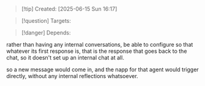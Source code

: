 
>[!tip] Created: [2025-06-15 Sun 16:17]

>[!question] Targets: 

>[!danger] Depends: 

rather than having any internal conversations, be able to configure so that whatever its first response is, that is the response that goes back to the chat, so it doesn't set up an internal chat at all.

so a new message would come in, and the napp for that agent would trigger directly, without any internal reflections whatsoever.